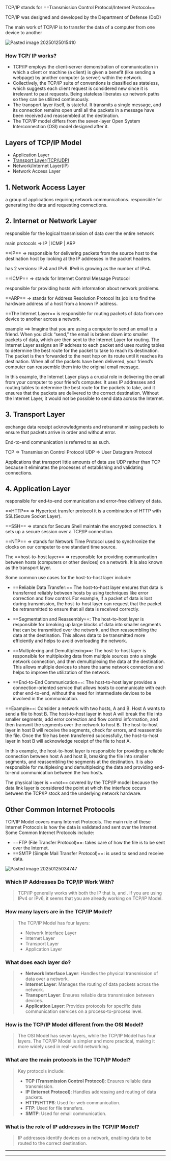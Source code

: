 


TCP/IP   stands for  ==Transmission Control Protocol/Internet Protocol==

TCP/IP was designed and developed by the Department of Defense (DoD)

The main work of TCP/IP is to transfer the data of a computer from one device to another

![Pasted image 20250125015410](https://github.com/user-attachments/assets/7bee9e0d-5750-4933-be64-406a386c6684)



### How TCP/ IP works?

- TCP/IP employs the client-server demonstration of communication in which a client or machine (a client) is given a benefit (like sending a webpage) by another computer (a server) within the network.
- Collectively, the TCP/IP suite of conventions is classified as stateless, which suggests each client request is considered new since it is irrelevant to past requests. Being stateless liberates up network paths so they can be utilized continuously.
- The transport layer itself, is stateful. It transmits a single message, and its connection remains open until all the packets in a message have been received and reassembled at the destination.
- The TCP/IP model differs from the seven-layer Open System Interconnection (OSI) model designed after it.

## Layers of TCP/IP Model

- Application Layer
- [Transport Layer(TCP/UDP)](https://www.geeksforgeeks.org/tcp-and-udp-in-transport-layer)
- Network/Internet Layer(IP)
- Network Access Layer


## 1. Network Access Layer

a group of applications requiring network communications.
responsible for generating the data and requesting connections.

## 2. Internet or Network Layer

responsible for the logical transmission of data over the entire network

main protocols => IP |  ICMP | ARP

==IP== => responsible for delivering packets from the source host to the destination host by looking at the IP addresses in the packet headers.

has 2 versions: IPv4 and IPv6.
IPv6 is growing as the number of IPv4.

==ICMP== => stands for Internet Control Message Protocol

responsible for providing hosts with information about network problems.

==ARP== => stands for Address Resolution Protocol
Its job is to find the hardware address of a host from a known IP address.


==The Internet Layer== is responsible for routing packets of data from one device to another across a network.


example ==> Imagine that you are using a computer to send an email to a friend. When you click “send,” the email is broken down into smaller packets of data, which are then sent to the Internet Layer for routing. The Internet Layer assigns an IP address to each packet and uses routing tables to determine the best route for the packet to take to reach its destination. The packet is then forwarded to the next hop on its route until it reaches its destination. When all of the packets have been delivered, your friend’s computer can reassemble them into the original email message.

In this example, the Internet Layer plays a crucial role in delivering the email from your computer to your friend’s computer. It uses IP addresses and routing tables to determine the best route for the packets to take, and it ensures that the packets are delivered to the correct destination. Without the Internet Layer, it would not be possible to send data across the Internet.


## 3. Transport Layer

exchange data receipt acknowledgments and retransmit missing packets to ensure that packets arrive in order and without error.

End-to-end communication is referred to as such.

TCP => Transmission Control Protocol
UDP => User Datagram Protocol

Applications that transport little amounts of data use UDP rather than TCP because it eliminates the processes of establishing and validating connections.


## 4. Application Layer

responsible for end-to-end communication and error-free delivery of data.

==HTTP== => Hypertext transfer protocol
 it is a combination of HTTP with SSL(Secure Socket Layer). 

==SSH== => stands for Secure Shell
maintain the encrypted connection. It sets up a secure session over a TCP/IP connection.

==NTP== => stands for Network Time Protocol
used to synchronize the clocks on our computer to one standard time source.


The ==host-to-host layer==  => responsible for providing communication between hosts (computers or other devices) on a network.
It is also known as the transport layer.

Some common use cases for the host-to-host layer include:

- ==Reliable Data Transfer:== The host-to-host layer ensures that data is transferred reliably between hosts by using techniques like error correction and flow control. For example, if a packet of data is lost during transmission, the host-to-host layer can request that the packet be retransmitted to ensure that all data is received correctly.

- ==Segmentation and Reassembly==: The host-to-host layer is responsible for breaking up large blocks of data into smaller segments that can be transmitted over the network, and then reassembling the data at the destination. This allows data to be transmitted more efficiently and helps to avoid overloading the network.

- ==Multiplexing and Demultiplexing==: The host-to-host layer is responsible for multiplexing data from multiple sources onto a single network connection, and then demultiplexing the data at the destination. This allows multiple devices to share the same network connection and helps to improve the utilization of the network.

- ==End-to-End Communication==: The host-to-host layer provides a connection-oriented service that allows hosts to communicate with each other end-to-end, without the need for intermediate devices to be involved in the communication.

==Example==: Consider a network with two hosts, A and B. Host A wants to send a file to host B. The host-to-host layer in host A will break the file into smaller segments, add error correction and flow control information, and then transmit the segments over the network to host B. The host-to-host layer in host B will receive the segments, check for errors, and reassemble the file. Once the file has been transferred successfully, the host-to-host layer in host B will acknowledge receipt of the file to host A.

In this example, the host-to-host layer is responsible for providing a reliable connection between host A and host B, breaking the file into smaller segments, and reassembling the segments at the destination. It is also responsible for multiplexing and demultiplexing the data and providing end-to-end communication between the two hosts.


The physical layer is ==not== covered by the TCP/IP model because the data link layer is considered the point at which the interface occurs between the TCP/IP stock and the underlying network hardware.


## Other Common Internet Protocols

TCP/IP Model covers many Internet Protocols. The main rule of these Internet Protocols is how the data is validated and sent over the Internet. Some Common Internet Protocols include:

- ==FTP (File Transfer Protocol)==:  takes care of how the file is to be sent over the Internet.
- ==SMTP (Simple Mail Transfer Protocol)==:  is used to send and receive data.


![Pasted image 20250125034747](https://github.com/user-attachments/assets/89660193-9dcd-44bb-a84a-0597b95a871a)




### Which IP Addresses Do TCP/IP Work With?

> TCP/IP generally works with both the IP that is, and .
>  If you are using IPv4 or IPv6, it seems that you are already working on TCP/IP Model.

### How many layers are in the TCP/IP Model?

> The TCP/IP Model has four layers:
> 
> - Network Interface Layer
> - Internet Layer
> - Transport Layer
> - Application Layer

### What does each layer do?

> - ****Network Interface Layer****: Handles the physical transmission of data over a network.
> - ****Internet Layer****: Manages the routing of data packets across the network.
> - ****Transport Layer****: Ensures reliable data transmission between devices.
> - ****Application Layer****: Provides protocols for specific data communication services on a process-to-process level.

### How is the TCP/IP Model different from the OSI Model?

> The OSI Model has seven layers, while the TCP/IP Model has four layers. The TCP/IP Model is simpler and more practical, making it more widely used in real-world networking.

### What are the main protocols in the TCP/IP Model?

> Key protocols include:
> 
> - ****TCP (Transmission Control Protocol)****: Ensures reliable data transmission.
> - ****IP (Internet Protocol)****: Handles addressing and routing of data packets.
> - ****HTTP/HTTPS****: Used for web communication.
> - ****FTP****: Used for file transfers.
> - ****SMTP****: Used for email communication.

### What is the role of IP addresses in the TCP/IP Model?

> IP addresses identify devices on a network, enabling data to be routed to the correct destination.


----
---

